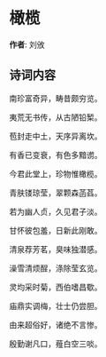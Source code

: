 # 橄榄

**作者**: 刘攽

## 诗词内容

南珍富奇异，畴昔颇穷览。

夷荒无书传，从古陋铅椠。

苞封走中土，天序异离坎。

有香已变衰，有色多黯谫。

今君此堂上，珍物惟橄榄。

青肤镂琼莹，翠颗森菡萏。

若为幽人贞，久见君子淡。

甘怀彼包羞，日新此刚敢。

清泉荐芳茗，臭味独潜感。

澡雪清烦酲，涤除莹玄览。

灵均采时菊，西伯嗜昌歜。

庙鼎实调梅，壮士仍尝胆。

由来超俗好，诸绝不言惨。

殷勤谢凡口，薤白空三啖。

